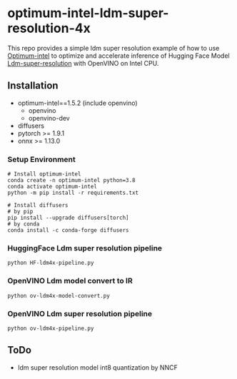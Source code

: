 # optimum-intel-ldm-super-resolution-4x
This repo provides a simple ldm super resolution example of how to use [Optimum-intel](https://github.com/huggingface/optimum-intel) to optimize and accelerate inference of Hugging Face Model [Ldm-super-resolution](https://huggingface.co/CompVis/ldm-super-resolution-4x-openimages) with OpenVINO on Intel CPU.

## Installation 
- optimum-intel==1.5.2 (include openvino)
    - openvino
    - openvino-dev
- diffusers
- pytorch >= 1.9.1
- onnx >= 1.13.0

### Setup Environment
```
# Install optimum-intel 
conda create -n optimum-intel python=3.8
conda activate optimum-intel
python -m pip install -r requirements.txt

# Install diffusers 
# by pip
pip install --upgrade diffusers[torch]
# by conda 
conda install -c conda-forge diffusers
```

### HuggingFace Ldm super resolution pipeline
```
python HF-ldm4x-pipeline.py
```

### OpenVINO Ldm model convert to IR
```
python ov-ldm4x-model-convert.py
```

### OpenVINO Ldm super resolution pipeline
```
python ov-ldm4x-pipeline.py
```

## ToDo 
- ldm super resolution model int8 quantization by NNCF
